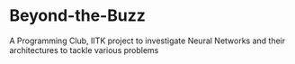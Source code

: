 # Beyond-the-Buzz
A Programming Club, IITK project to investigate Neural Networks and their architectures to tackle various problems
